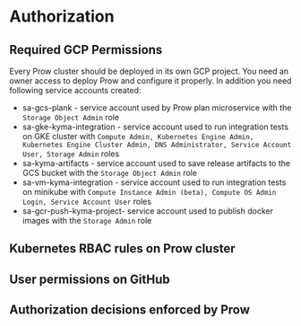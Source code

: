 # Authorization

## Required GCP Permissions

Every Prow cluster should be deployed in its own GCP project. You need an owner access to deploy Prow and configure it properly. In addition you need following service accounts created:

- sa-gcs-plank - service account used by Prow plan microservice with the `Storage Object Admin` role
- sa-gke-kyma-integration - service account used to run integration tests on GKE cluster with `Compute Admin, Kubernetes Engine Admin, Kubernetes Engine Cluster Admin, DNS Administrator, Service Account User, Storage Admin` roles
- sa-kyma-artifacts - service account used to save release artifacts to the GCS bucket with the `Storage Object Admin` role 
- sa-vm-kyma-integration - service account used to run integration tests on minikube with `Compute Instance Admin (beta), Compute OS Admin Login, Service Account User` roles 
- sa-gcr-push-kyma-project- service account used to publish docker images with the `Storage Admin` role 

## Kubernetes RBAC rules on Prow cluster

## User permissions on GitHub

## Authorization decisions enforced by Prow